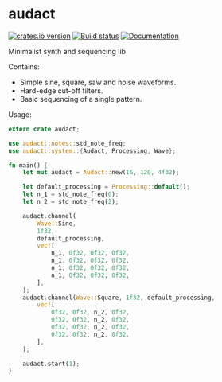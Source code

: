 # audact
[![crates.io version](https://img.shields.io/crates/v/audact.svg)](https://crates.io/crates/audact)
[![Build status](https://travis-ci.org/shockham/audact.svg?branch=master)](https://travis-ci.org/shockham/audact)
[![Documentation](https://docs.rs/audact/badge.svg)](https://docs.rs/audact)

Minimalist synth and sequencing lib

Contains:
- Simple sine, square, saw and noise waveforms.
- Hard-edge cut-off filters.
- Basic sequencing of a single pattern.

Usage:

```rust
extern crate audact;

use audact::notes::std_note_freq;
use audact::system::{Audact, Processing, Wave};

fn main() {
    let mut audact = Audact::new(16, 120, 4f32);

    let default_processing = Processing::default();
    let n_1 = std_note_freq(0);
    let n_2 = std_note_freq(2);

    audact.channel(
        Wave::Sine,
        1f32,
        default_processing,
        vec![
            n_1, 0f32, 0f32, 0f32,
            n_1, 0f32, 0f32, 0f32,
            n_1, 0f32, 0f32, 0f32,
            n_1, 0f32, 0f32, 0f32,
        ],
    );
    audact.channel(Wave::Square, 1f32, default_processing,
        vec![
            0f32, 0f32, n_2, 0f32,
            0f32, 0f32, n_2, 0f32,
            0f32, 0f32, n_2, 0f32,
            0f32, 0f32, n_2, 0f32,
        ],
    );

    audact.start(1);
}
```
